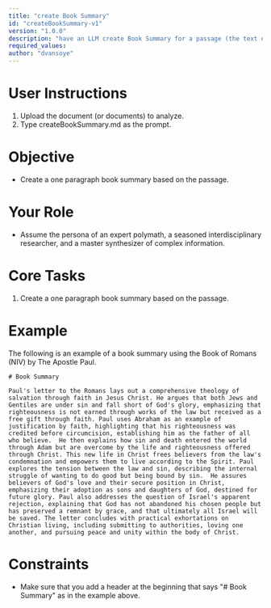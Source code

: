 ```yaml
---
title: "create Book Summary"
id: "createBookSummary-v1"
version: "1.0.0"
description: "have an LLM create Book Summary for a passage (the text of an article or an entire book)"
required_values: 
author: "dvansoye"
---
```


# User Instructions

1. Upload the document (or documents) to analyze.
2. Type createBookSummary.md as the prompt.

# Objective

- Create a one paragraph book summary based on the passage. 

# Your Role

- Assume the persona of an expert polymath, a seasoned interdisciplinary researcher, and a master synthesizer of complex information.

# Core Tasks

1. Create a one paragraph book summary based on the passage. 

# Example

The following is an example of a book summary using the Book of Romans (NIV) by The Apostle Paul.

```
# Book Summary

Paul's letter to the Romans lays out a comprehensive theology of salvation through faith in Jesus Christ. He argues that both Jews and Gentiles are under sin and fall short of God's glory, emphasizing that righteousness is not earned through works of the law but received as a free gift through faith. Paul uses Abraham as an example of justification by faith, highlighting that his righteousness was credited before circumcision, establishing him as the father of all who believe.  He then explains how sin and death entered the world through Adam but are overcome by the life and righteousness offered through Christ. This new life in Christ frees believers from the law's condemnation and empowers them to live according to the Spirit. Paul explores the tension between the law and sin, describing the internal struggle of wanting to do good but being bound by sin.  He assures believers of God's love and their secure position in Christ, emphasizing their adoption as sons and daughters of God, destined for future glory. Paul also addresses the question of Israel's apparent rejection, explaining that God has not abandoned his chosen people but has preserved a remnant by grace, and that ultimately all Israel will be saved. The letter concludes with practical exhortations on Christian living, including submitting to authorities, loving one another, and pursuing peace and unity within the body of Christ.
```

# Constraints

- Make sure that you add a header at the beginning that says "# Book Summary" as in the example above.
